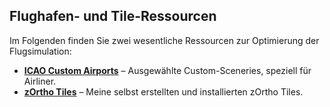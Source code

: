 ## Flughafen- und Tile-Ressourcen

Im Folgenden finden Sie zwei wesentliche Ressourcen zur Optimierung der Flugsimulation:

- **[ICAO Custom Airports](/Maps/airportmap.html)** – Ausgewählte Custom-Sceneries, speziell für Airliner.
- **[zOrtho Tiles](/Maps/scenerymap.html)** – Meine selbst erstellten und installierten zOrtho Tiles.